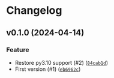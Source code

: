 # Changelog

## v0.1.0 (2024-04-14)

### Feature

- Restore py3.10 support (#2) ([`84cab1d`](https://github.com/bdraco/aiosolaredge/commit/84cab1d7ad548bf1f76a50811dcf3b4be03e1c7a))
- First version (#1) ([`eb6962c`](https://github.com/bdraco/aiosolaredge/commit/eb6962c0e348246f1a2fc4b994bd3e0209d2ae89))
